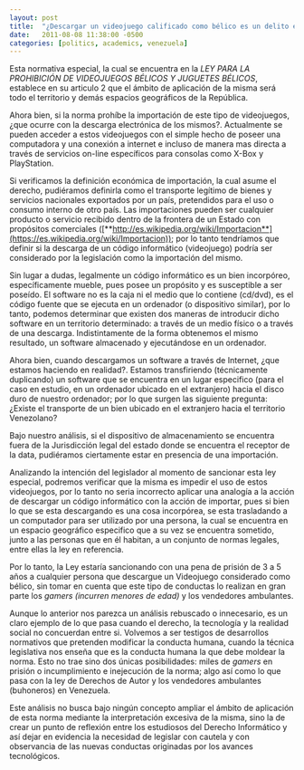 ```yaml
---
layout: post
title:  "¿Descargar un videojuego calificado como bélico es un delito en Venezuela?"
date:   2011-08-08 11:38:00 -0500
categories: [politics, academics, venezuela]
---
```


Esta normativa especial, la cual se encuentra en la *LEY PARA LA PROHIBICIÓN DE VIDEOJUEGOS BÉLICOS Y JUGUETES BÉLICOS*, establece en su articulo 2 que el ámbito de aplicación de la misma será todo el territorio y demás espacios geográficos de la República.

Ahora bien, si la norma prohíbe la importación de este tipo de videojuegos, ¿que ocurre con la descarga electrónica de los mismos?. Actualmente se pueden acceder a estos videojuegos con el simple hecho de poseer una computadora y una conexión a internet e incluso de manera mas directa a través de servicios on-line específicos para consolas como X-Box y PlayStation.

Si verificamos la definición económica de importación, la cual asume el derecho, pudiéramos definirla como el transporte legítimo de bienes y servicios nacionales exportados por un país, pretendidos para el uso o consumo interno de otro país. Las importaciones pueden ser cualquier producto o servicio recibido dentro de la frontera de un Estado con propósitos comerciales ([**http://es.wikipedia.org/wiki/Importacion**](https://es.wikipedia.org/wiki/Importacion)); por lo tanto tendríamos que definir si la descarga de un código informático (videojuego) podría ser considerado por la legislación como la importación del mismo.

Sin lugar a dudas, legalmente un código informático es un bien incorpóreo, específicamente mueble, pues posee un propósito y es susceptible a ser poseído. El software no es la caja ni el medio que lo contiene (cd/dvd), es el código fuente que se ejecuta en un ordenador (o dispositivo similar), por lo tanto, podemos determinar que existen dos maneras de introducir dicho software en un territorio determinado: a través de un medio físico o a través de una descarga. Indistintamente de la forma obtenemos el mismo resultado, un software almacenado y ejecutándose en un ordenador.

Ahora bien, cuando descargamos un software a través de Internet, ¿que estamos haciendo en realidad?. Estamos transfiriendo (técnicamente duplicando) un software que se encuentra en un lugar especifico (para el caso en estudio, en un ordenador ubicado en el extranjero) hacia el disco duro de nuestro ordenador; por lo que surgen las siguiente pregunta: ¿Existe el transporte de un bien ubicado en el extranjero hacia el territorio Venezolano?

Bajo nuestro análisis, si el dispositivo de almacenamiento se encuentra fuera de la Jurisdicción legal del estado donde se encuentra el receptor de la data, pudiéramos ciertamente estar en presencia de una importación.

Analizando la intención del legislador al momento de sancionar esta ley especial, podremos verificar que la misma es impedir el uso de estos videojuegos, por lo tanto no seria incorrecto aplicar una analogía a la acción de descargar un código informático con la acción de importar, pues si bien lo que se esta descargando es una cosa incorpórea, se esta trasladando a un computador para ser utilizado por una persona, la cual se encuentra en un espacio geográfico especifico que a su vez se encuentra sometido, junto a las personas que en él habitan, a un conjunto de normas legales, entre ellas la ley en referencia.

Por lo tanto, la Ley estaría sancionando con una pena de prisión de 3 a 5 años a cualquier persona que descargue un Videojuego considerado como bélico, sin tomar en cuenta que este tipo de conductas lo realizan en gran parte los *gamers (incurren menores de edad)* y los vendedores ambulantes.

Aunque lo anterior nos parezca un análisis rebuscado o innecesario, es un claro ejemplo de lo que pasa cuando el derecho, la tecnología y la realidad social no concuerdan entre si. Volvemos a ser testigos de desarrollos normativos que pretenden modificar la conducta humana, cuando la técnica legislativa nos enseña que es la conducta humana la que debe moldear la norma. Esto no trae sino dos únicas posibilidades: miles de *gamers* en prisión o incumplimiento e inejecución de la norma; algo así como lo que pasa con la ley de Derechos de Autor y los vendedores ambulantes (buhoneros) en Venezuela.

Este análisis no busca bajo ningún concepto ampliar el ámbito de aplicación de esta norma mediante la interpretación excesiva de la misma, sino la de crear un punto de reflexión entre los estudiosos del Derecho Informático y así dejar en evidencia la necesidad de legislar con cautela y con observancia de las nuevas conductas originadas por los avances tecnológicos.